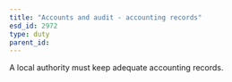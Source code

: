 ```yaml
---
title: "Accounts and audit - accounting records"
esd_id: 2972
type: duty
parent_id:  
---
```


A local authority must keep adequate accounting records.

